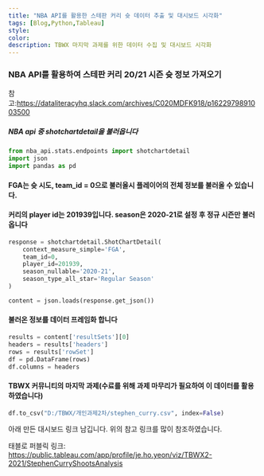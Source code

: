 ```yaml
---
title: "NBA API를 활용한 스테판 커리 슛 데이터 추출 및 대시보드 시각화"
tags: [Blog,Python,Tableau]
style:
color:
description: TBWX 마지막 과제를 위한 데이터 수집 및 대시보드 시각화
---
```


### NBA API를 활용하여 스테판 커리 20/21 시즌 슛 정보 가져오기

참고:https://dataliteracyhq.slack.com/archives/C020MDFK918/p1622979891003500

##### NBA api 중 shotchartdetail을 불러옵니다


```python
from nba_api.stats.endpoints import shotchartdetail
import json
import pandas as pd
```

#### FGA는 슛 시도, team_id = 0으로 불러올시 플레이어의 전체 정보를 불러올 수 있습니다. 
#### 커리의 player id는 201939입니다. season은 2020-21로 설정 후 정규 시즌만 불러옵니다


```python
response = shotchartdetail.ShotChartDetail(
    context_measure_simple='FGA',
    team_id=0,
    player_id=201939,
    season_nullable='2020-21',
    season_type_all_star='Regular Season'
)

content = json.loads(response.get_json())
```

#### 불러온 정보를 데이터 프레임화 합니다


```python
results = content['resultSets'][0]
headers = results['headers']
rows = results['rowSet']
df = pd.DataFrame(rows)
df.columns = headers
```

#### TBWX 커뮤니티의 마지막 과제(수료를 위해 과제 마무리가 필요하여 이 데이터를 활용하였습니다)


```python
df.to_csv("D:/TBWX/개인과제2차/stephen_curry.csv", index=False)
```

아래 만든 대시보드 링크 남깁니다. 위의 참고 링크를 많이 참조하였습니다.

태블로 퍼블릭 링크: https://public.tableau.com/app/profile/je.ho.yeon/viz/TBWX2-2021/StephenCurryShootsAnalysis
